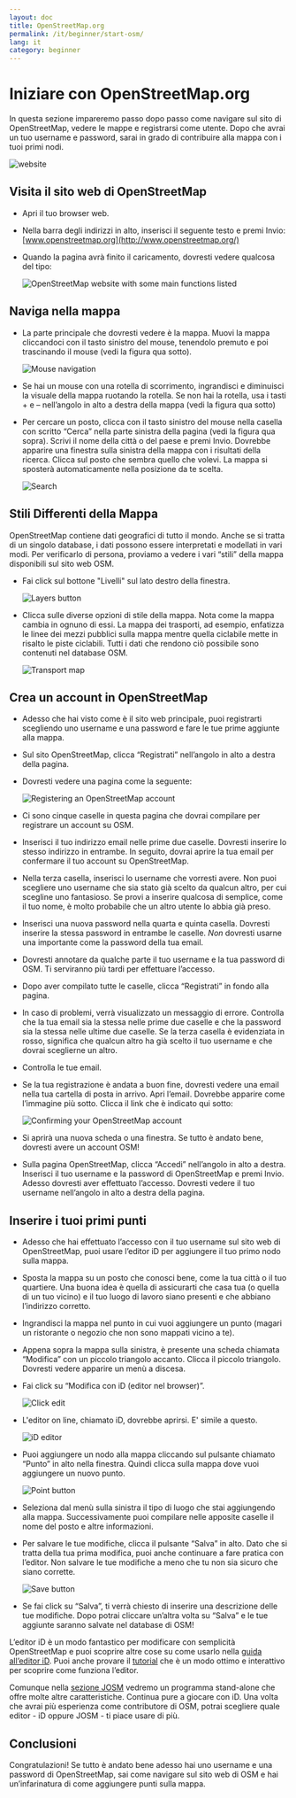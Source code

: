 ```yaml
---
layout: doc
title: OpenStreetMap.org
permalink: /it/beginner/start-osm/
lang: it
category: beginner
---
```


Iniziare con OpenStreetMap.org
====================================


In questa sezione impareremo passo dopo passo come navigare sul sito di OpenStreetMap, vedere le mappe e registrarsi come utente. Dopo che avrai un tuo username e password, sarai in grado di contribuire alla mappa con i tuoi primi nodi.

![website][]

Visita il sito web di OpenStreetMap
-------------------------------

-   Apri il tuo browser web.
- Nella barra degli indirizzi in alto, inserisci il seguente testo e premi Invio:
    [www.openstreetmap.org](http://www.openstreetmap.org/)
-   Quando la pagina avrà finito il caricamento, dovresti vedere qualcosa del tipo:

    ![OpenStreetMap website with some main functions listed][]

Naviga nella mappa
----------------

-   La parte principale che dovresti vedere è la mappa. Muovi la mappa cliccandoci con il tasto sinistro del mouse, tenendolo premuto e poi trascinando il mouse (vedi la figura qua sotto).

    ![Mouse navigation][]

-   Se hai un mouse con una rotella di scorrimento, ingrandisci e diminuisci la visuale della mappa ruotando la rotella. Se non hai la rotella, usa i tasti + e – nell’angolo in alto a destra della mappa (vedi la figura qua sotto)
-   Per cercare un posto, clicca con il tasto sinistro del mouse nella casella con scritto “Cerca” nella parte sinistra della pagina (vedi la figura qua sopra). Scrivi il nome della città o del paese e premi Invio. Dovrebbe apparire una finestra sulla sinistra della mappa con i risultati della ricerca. Clicca sul posto che sembra quello che volevi. La mappa si sposterà automaticamente nella posizione da te scelta.

    ![Search][]
   

Stili Differenti della Mappa
------------------------

OpenStreetMap contiene dati geografici di tutto il mondo. Anche se si tratta di un singolo database, i dati possono essere interpretati e modellati in vari modi. Per verificarlo di persona, proviamo a vedere i vari “stili” della mappa disponibili sul sito web OSM.

- Fai click sul bottone "Livelli" sul lato destro della finestra.

    ![Layers button][]

-   Clicca sulle diverse opzioni di stile della mappa. Nota come la mappa cambia in ognuno di essi. La mappa dei trasporti, ad esempio, enfatizza le linee dei mezzi pubblici sulla mappa mentre quella ciclabile mette in risalto le piste ciclabili. Tutti i dati che rendono ciò possibile sono contenuti nel database OSM.

    ![Transport map][]

Crea un account in OpenStreetMap
-------------------------------

-   Adesso che hai visto come è il sito web principale, puoi registrarti scegliendo uno username e una password e fare le tue prime aggiunte alla mappa.
-   Sul sito OpenStreetMap, clicca “Registrati” nell’angolo in alto a destra della pagina.
- Dovresti vedere una pagina come la seguente:

    ![Registering an OpenStreetMap account][]

-   Ci sono cinque caselle in questa pagina che dovrai compilare per registrare un account su OSM.
-   Inserisci il tuo indirizzo email nelle prime due caselle. Dovresti inserire lo stesso indirizzo in entrambe. In seguito, dovrai aprire la tua email per confermare il tuo account su OpenStreetMap.
-   Nella terza casella, inserisci lo username che vorresti avere.  Non puoi scegliere uno username che sia stato già scelto da qualcun altro, per cui scegline uno fantasioso. Se provi a inserire qualcosa di semplice, come il tuo nome, è molto probabile che un altro utente lo abbia già preso.
- Inserisci una nuova password nella quarta e quinta casella. Dovresti inserire la stessa password in entrambe le caselle. *Non* dovresti usarne una importante come la password della tua email.
-   Dovresti annotare da qualche parte il tuo username e la tua password di OSM. Ti serviranno più tardi per effettuare l’accesso.
-   Dopo aver compilato tutte le caselle, clicca “Registrati” in fondo alla pagina.
-   In caso di problemi, verrà visualizzato un messaggio di errore. Controlla che la tua email sia la stessa nelle prime due caselle e che la password sia la stessa nelle ultime due caselle. Se la terza casella è evidenziata in rosso, significa che qualcun altro ha già scelto il tuo username e che dovrai sceglierne un altro.
- Controlla le tue email.
-   Se la tua registrazione è andata a buon fine, dovresti vedere una email nella tua cartella di posta in arrivo. Apri l’email. Dovrebbe apparire come l’immagine più sotto. Clicca il link che è indicato qui sotto:

    ![Confirming your OpenStreetMap account][]

-   Si aprirà una nuova scheda o una finestra. Se tutto è andato bene, dovresti avere un account OSM!
-   Sulla pagina OpenStreetMap, clicca “Accedi” nell’angolo in alto a destra. Inserisci il tuo username e la password di OpenStreetMap e premi Invio. Adesso dovresti aver effettuato l’accesso. Dovresti vedere il tuo username nell’angolo in alto a destra della pagina.

Inserire i tuoi primi punti
------------------------

-   Adesso che hai effettuato l’accesso con il tuo username sul sito web di OpenStreetMap, puoi usare l’editor iD per aggiungere il tuo primo nodo sulla mappa.
-   Sposta la mappa su un posto che conosci bene, come la tua città o il tuo quartiere. Una buona idea è quella di assicurarti che casa tua (o quella di un tuo vicino) e il tuo luogo di lavoro siano presenti e che abbiano l’indirizzo corretto. 
- Ingrandisci la mappa nel punto in cui vuoi aggiungere un punto (magari un ristorante o negozio che non sono mappati vicino a te).
-   Appena sopra la mappa sulla sinistra, è presente una scheda chiamata “Modifica” con un piccolo triangolo accanto. Clicca il piccolo triangolo. Dovresti vedere apparire un menù a discesa.
- Fai click su “Modifica con iD (editor nel browser)”.

    ![Click edit][]

- L'editor on line, chiamato iD, dovrebbe aprirsi. E' simile a questo.

    ![iD editor][]

-   Puoi aggiungere un nodo alla mappa cliccando sul pulsante chiamato “Punto” in alto nella finestra. Quindi clicca sulla mappa dove vuoi aggiungere un nuovo punto.

    ![Point button][]    

-   Seleziona dal menù sulla sinistra il tipo di luogo che stai aggiungendo alla mappa. Successivamente puoi compilare nelle apposite caselle il nome del posto e altre informazioni.
-   Per salvare le tue modifiche, clicca il pulsante “Salva” in alto. Dato che si tratta della tua prima modifica, puoi anche continuare a fare pratica con l’editor. Non salvare le tue modifiche a meno che tu non sia sicuro che siano corrette.

    ![Save button][]    

-   Se fai click su “Salva”, ti verrà chiesto di inserire una descrizione delle tue modifiche. Dopo potrai cliccare un’altra volta su “Salva” e le tue aggiunte saranno salvate nel database di OSM!


L’editor iD è un modo fantastico per modificare con semplicità OpenStreetMap e puoi scoprire altre cose su come usarlo nella [guida all’editor iD](/en/beginner/id-editor/). Puoi anche provare il [tutorial](http://www.openstreetmap.org/edit?editor=id#walkthrough=true) che è un modo ottimo e interattivo per scoprire come funziona l’editor.

Comunque nella [sezione JOSM](/it/josm/) vedremo un programma stand-alone che offre molte altre caratteristiche. Continua pure a giocare con iD. Una volta che avrai più esperienza come contributore di OSM, potrai scegliere quale editor - iD oppure JOSM - ti piace usare di più.

Conclusioni
-------

Congratulazioni! Se tutto è andato bene adesso hai uno username e una password di OpenStreetMap, sai come navigare sul sito web di OSM e hai un’infarinatura di come aggiungere punti sulla mappa.



[website]: /images/beginner/start-osm_website.png
[OpenStreetMap website with some main functions listed]: /images/beginner/osm-website-main-functions_it.png
[Mouse navigation]: /images/beginner/mouse-navigation_it.png
[Search]: /images/beginner/search_it.png
[Layers button]: /images/beginner/layers_it.png
[Transport map]: /images/beginner/transport-map.png
[Registering an OpenStreetMap account]: /images/beginner/registering-account_it.png
[Confirming your OpenStreetMap account]: /images/beginner/confirming-account_it.png
[Click edit]: /images/beginner/click-edit_it.png
[iD editor]: /images/beginner/id-editor_it.png
[Point button]: /images/beginner/point-button_it.png
[Save button]: /images/beginner/save-button.png